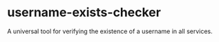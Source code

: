 # username-exists-checker
A universal tool for verifying the existence of a username in all services.

